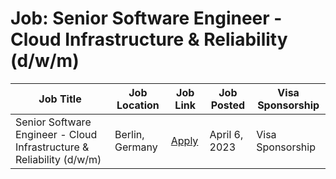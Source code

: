 # Job: Senior Software Engineer - Cloud Infrastructure & Reliability (d/w/m)

| Job Title | Job Location | Job Link | Job Posted | Visa Sponsorship |
| --- | --- | --- | --- | --- |
| Senior Software Engineer - Cloud Infrastructure & Reliability (d/w/m) | Berlin, Germany | [Apply](https://www.scout24.com/en/career/jobs/engineering/senior-software-engineer-cloud-infrastructure-reliability-d-w-m-4974185) | April 6, 2023 | Visa Sponsorship |

